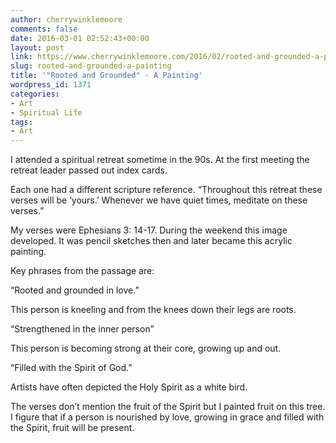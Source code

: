 ```yaml
---
author: cherrywinklemoore
comments: false
date: 2016-03-01 02:52:43+00:00
layout: post
link: https://www.cherrywinklemoore.com/2016/02/rooted-and-grounded-a-painting/
slug: rooted-and-grounded-a-painting
title: '"Rooted and Grounded" - A Painting'
wordpress_id: 1371
categories:
- Art
- Spiritual Life
tags:
- Art
---
```


I attended a spiritual retreat sometime in the 90s. At the first meeting the retreat leader passed out index cards.

Each one had a different scripture reference. “Throughout this retreat these verses will be ‘yours.’ Whenever we have quiet times, meditate on these verses.”

My verses were Ephesians 3: 14-17. During the weekend this image developed. It was pencil sketches then and later became this acrylic painting.

Key phrases from the passage are:

“Rooted and grounded in love.”

This person is kneeling and from the knees down their legs are roots.

“Strengthened in the inner person”

This person is becoming strong at their core, growing up and out.

“Filled with the Spirit of God.”

Artists have often depicted the Holy Spirit as a white bird.

The verses don’t mention the fruit of the Spirit but I painted fruit on this tree. I figure that if a person is nourished by love, growing in grace and filled with the Spirit, fruit will be present.
